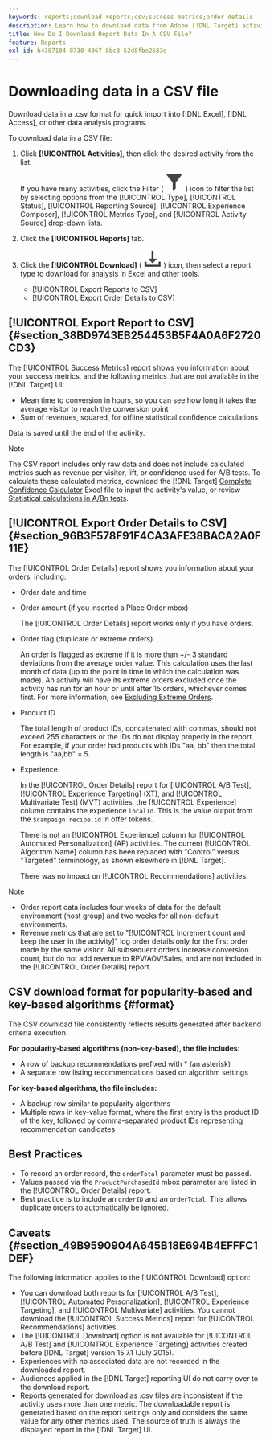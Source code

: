 ```yaml
---
keywords: reports;download reports;csv;success metrics;order details
description: Learn how to download data from Adobe [!DNL Target] activities in a CVS format for quick import into Excel, Access, or other data analysis programs.
title: How Do I Download Report Data In A CSV File?
feature: Reports
exl-id: b4387184-8730-4367-8bc3-52d8fbe2583e
---
```

# Downloading data in a CSV file

Download data in a .csv format for quick import into [!DNL Excel], [!DNL Access], or other data analysis programs.

To download data in a CSV file:

1. Click **[!UICONTROL Activities]**, then click the desired activity from the list.

   If you have many activities, click the Filter ( ![Filter icon](/help/main/assets/icons/Filter.svg) ) icon to filter the list by selecting options from the [!UICONTROL Type], [!UICONTROL Status], [!UICONTROL Reporting Source], [!UICONTROL Experience Composer], [!UICONTROL Metrics Type], and [!UICONTROL Activity Source] drop-down lists. 

1. Click the **[!UICONTROL Reports]** tab. 
1. Click the **[!UICONTROL Download]** ( ![Download icon](/help/main/assets/icons/Download.svg) ) icon, then select a report type to download for analysis in Excel and other tools.

   * [!UICONTROL Export Reports to CSV]
   * [!UICONTROL Export Order Details to CSV]

## [!UICONTROL Export Report to CSV] {#section_38BD9743EB254453B5F4A0A6F2720CD3}

The [!UICONTROL Success Metrics] report shows you information about your success metrics, and the following metrics that are not available in the [!DNL Target] UI:

* Mean time to conversion in hours, so you can see how long it takes the average visitor to reach the conversion point 
* Sum of revenues, squared, for offline statistical confidence calculations

Data is saved until the end of the activity.

>[!NOTE]
>
>The CSV report includes only raw data and does not include calculated metrics such as revenue per visitor, lift, or confidence used for A/B tests. To calculate these calculated metrics, download the [!DNL Target] [Complete Confidence Calculator](/help/main/assets/complete_confidence_calculator.xlsx) Excel file to input the activity's value, or review [Statistical calculations in A/Bn tests](/help/main/c-reports/statistical-methodology/statistical-calculations.md).

## [!UICONTROL Export Order Details to CSV] {#section_96B3F578F91F4CA3AFE38BACA2A0F11E}

The [!UICONTROL Order Details] report shows you information about your orders, including:

* Order date and time 
* Order amount (if you inserted a Place Order mbox)

  The [!UICONTROL Order Details] report works only if you have orders. 

* Order flag (duplicate or extreme orders)

  An order is flagged as extreme if it is more than +/- 3 standard deviations from the average order value. This calculation uses the last month of data (up to the point in time in which the calculation was made). An activity will have its extreme orders excluded once the activity has run for an hour or until after 15 orders, whichever comes first. For more information, see [Excluding Extreme Orders](/help/main/c-reports/c-report-settings/excluding-extreme-orders.md#task_2AE7743FFCDD466DAEEB720BE5F33DAA). 

* Product ID

  The total length of product IDs, concatenated with commas, should not exceed 255 characters or the IDs do not display properly in the report. For example, if your order had products with IDs "aa, bb" then the total length is "aa,bb" = 5. 

* Experience

  In the [!UICONTROL Order Details] report for [!UICONTROL A/B Test], [!UICONTROL Experience Targeting] (XT), and [!UICONTROL Multivariate Test] (MVT) activities, the [!UICONTROL Experience] column contains the experience `localId`. This is the value output from the `$campaign.recipe.id` in offer tokens.

  There is not an [!UICONTROL Experience] column for [!UICONTROL Automated Personalization] (AP) activities. The current [!UICONTROL Algorithm Name] column has been replaced with "Control" versus "Targeted" terminology, as shown elsewhere in [!DNL Target].

  There was no impact on [!UICONTROL Recommendations] activities.

>[!NOTE]
>
>* Order report data includes four weeks of data for the default environment (host group) and two weeks for all non-default environments.
>* Revenue metrics that are set to "[!UICONTROL Increment count and keep the user in the activity]" log order details only for the first order made by the same visitor. All subsequent orders increase conversion count, but do not add revenue to RPV/AOV/Sales, and are not included in the [!UICONTROL Order Details] report.

## CSV download format for popularity-based and key-based algorithms {#format}

The CSV download file consistently reflects results generated after backend criteria execution. 

**For popularity-based algorithms (non-key-based), the file includes:**

* A row of backup recommendations prefixed with * (an asterisk)
* A separate row listing recommendations based on algorithm settings

**For key-based algorithms, the file includes:**

* A backup row similar to popularity algorithms
* Multiple rows in key-value format, where the first entry is the product ID of the key, followed by comma-separated product IDs representing recommendation candidates

## Best Practices

* To record an order record, the `orderTotal` parameter must be passed. 
* Values passed via the `ProductPurchasedId` mbox parameter are listed in the [!UICONTROL Order Details] report. 
* Best practice is to include an `orderID` and an `orderTotal`. This allows duplicate orders to automatically be ignored.

## Caveats {#section_49B9590904A645B18E694B4EFFFC1DEF}

The following information applies to the [!UICONTROL Download] option:

* You can download both reports for [!UICONTROL A/B Test], [!UICONTROL Automated Personalization], [!UICONTROL Experience Targeting], and [!UICONTROL Multivariate] activities. You cannot download the [!UICONTROL Success Metrics] report for [!UICONTROL Recommendations] activities. 
* The [!UICONTROL Download] option is not available for [!UICONTROL A/B Test] and [!UICONTROL Experience Targeting] activities created before [!DNL Target] version 15.7.1 (July  2015). 
* Experiences with no associated data are not recorded in the downloaded report.
* Audiences applied in the [!DNL Target] reporting UI do not carry over to the download report.
* Reports generated for download as .csv files are inconsistent if the activity uses more than one metric. The downloadable report is generated based on the report settings only and considers the same value for any other metrics used. The source of truth is always the displayed report in the [!DNL Target] UI.
